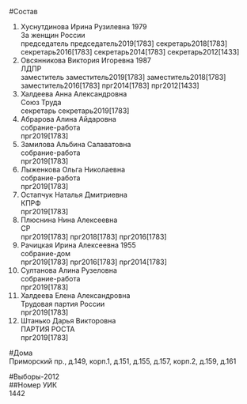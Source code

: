 #Состав  
1. Хуснутдинова Ирина Рузилевна 1979  
    За женщин России  
    председатель председатель2019[1783] секретарь2018[1783] секретарь2016[1783] секретарь2014[1783] секретарь2012[1433]  
2. Овсянникова Виктория Игоревна 1987  
    ЛДПР  
    заместитель заместитель2019[1783] заместитель2018[1783] заместитель2016[1783] прг2014[1783] прг2012[1433]  
3. Халдеева Анна Александровна  
    Союз Труда  
    секретарь секретарь2019[1783]  
4. Абрарова Алина Айдаровна  
    собрание-работа  
    прг2019[1783]  
5. Замилова Альбина Салаватовна  
    собрание-работа  
    прг2019[1783]  
6. Лыженкова Ольга Николаевна  
    собрание-работа  
    прг2019[1783]  
7. Остапчук Наталья Дмитриевна  
    КПРФ  
    прг2019[1783]  
8. Плюснина Нина Алексеевна  
    СР  
    прг2019[1783] прг2018[1783] прг2016[1783]  
9. Рачицкая Ирина Алексеевна 1955  
    собрание-дом  
    прг2019[1783] прг2016[1783] прг2014[1783]  
10. Султанова Алина Рузеловна  
    собрание-работа  
    прг2019[1783]  
11. Халдеева Елена Александровна  
    Трудовая партия России  
    прг2019[1783]  
12. Штанько Дарья Викторовна  
    ПАРТИЯ РОСТА  
    прг2019[1783]  
  
#Дома  
Приморский пр., д.149, корп.1, д.151, д.155, д.157, корп.2, д.159, д.161  
  
#Выборы-2012  
##Номер УИК  
1442  
